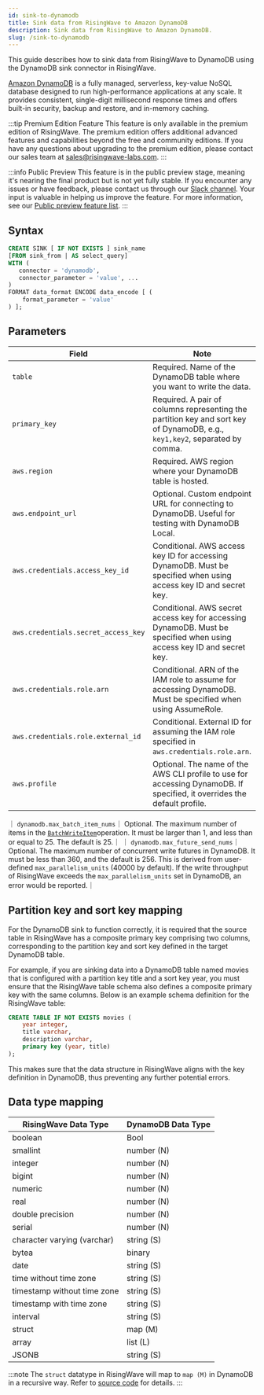 ```yaml
---
id: sink-to-dynamodb
title: Sink data from RisingWave to Amazon DynamoDB
description: Sink data from RisingWave to Amazon DynamoDB.
slug: /sink-to-dynamodb
---
```


This guide describes how to sink data from RisingWave to DynamoDB using the DynamoDB sink connector in RisingWave.

[Amazon DynamoDB](https://aws.amazon.com/dynamodb/) is a fully managed, serverless, key-value NoSQL database designed to run high-performance applications at any scale. It provides consistent, single-digit millisecond response times and offers built-in security, backup and restore, and in-memory caching.

:::tip Premium Edition Feature
This feature is only available in the premium edition of RisingWave. The premium edition offers additional advanced features and capabilities beyond the free and community editions. If you have any questions about upgrading to the premium edition, please contact our sales team at [sales@risingwave-labs.com](mailto:sales@risingwave-labs.com).
:::

:::info Public Preview
This feature is in the public preview stage, meaning it's nearing the final product but is not yet fully stable. If you encounter any issues or have feedback, please contact us through our [Slack channel](https://www.risingwave.com/slack). Your input is valuable in helping us improve the feature. For more information, see our [Public preview feature list](/product-lifecycle/#features-in-the-public-preview-stage).
:::

## Syntax

```sql
CREATE SINK [ IF NOT EXISTS ] sink_name
[FROM sink_from | AS select_query]
WITH (
   connector = 'dynamodb',
   connector_parameter = 'value', ...
)
FORMAT data_format ENCODE data_encode [ (
    format_parameter = 'value'
) ];
```

## Parameters

| Field                               | Note                                                                                                                                                               |
| ----------------------------------- | ------------------------------------------------------------------------------------------------------------------------------------------------------------------ |
| `table`                             | Required. Name of the DynamoDB table where you want to write the data.                                                                                             |
| `primary_key`                       | Required. A pair of columns representing the partition key and sort key of DynamoDB, e.g., `key1,key2`, separated by comma.                                        |
| `aws.region`                        | Required. AWS region where your DynamoDB table is hosted.                                                                                                          |
| `aws.endpoint_url`                  | Optional. Custom endpoint URL for connecting to DynamoDB. Useful for testing with DynamoDB Local.                                                                  |
| `aws.credentials.access_key_id`     | Conditional. AWS access key ID for accessing DynamoDB. Must be specified when using access key ID and secret key.                                                  |
| `aws.credentials.secret_access_key` | Conditional. AWS secret access key for accessing DynamoDB. Must be specified when using access key ID and secret key.                                              |
| `aws.credentials.role.arn`          | Conditional. ARN of the IAM role to assume for accessing DynamoDB. Must be specified when using AssumeRole.                                                        |
| `aws.credentials.role.external_id`  | Conditional. External ID for assuming the IAM role specified in `aws.credentials.role.arn`.                                                                        |
| `aws.profile`                       | Optional. The name of the AWS CLI profile to use for accessing DynamoDB. If specified, it overrides the default profile.                                           |
｜ `dynamodb.max_batch_item_nums`｜ Optional. The maximum number of items in the [`BatchWriteItem`](https://docs.aws.amazon.com/amazondynamodb/latest/APIReference/API_BatchWriteItem.html)operation. It must be larger than 1, and less than or equal to 25. The default is 25.｜
｜ `dynamodb.max_future_send_nums`｜ Optional. The maximum number of concurrent write futures in DynamoDB. It must be less than 360, and the default is 256. This is derived from user-defined `max_parallelism_units` (40000 by default). If the write throughput of RisingWave exceeds the `max_parallelism_units` set in DynamoDB, an error would be reported.｜

## Partition key and sort key mapping

For the DynamoDB sink to function correctly, it is required that the source table in RisingWave has a composite primary key comprising two columns, corresponding to the partition key and sort key defined in the target DynamoDB table.

For example, if you are sinking data into a DynamoDB table named movies that is configured with a partition key title and a sort key year, you must ensure that the RisingWave table schema also defines a composite primary key with the same columns. Below is an example schema definition for the RisingWave table:

```sql
CREATE TABLE IF NOT EXISTS movies (
    year integer,
    title varchar,
    description varchar,
    primary key (year, title)
);
```

This makes sure that the data structure in RisingWave aligns with the key definition in DynamoDB, thus preventing any further potential errors.

## Data type mapping

| RisingWave Data Type        | DynamoDB Data Type |
| --------------------------- | ------------------ |
| boolean                     | Bool               |
| smallint                    | number (N)         |
| integer                     | number (N)         |
| bigint                      | number (N)         |
| numeric                     | number (N)         |
| real                        | number (N)         |
| double precision            | number (N)         |
| serial                      | number (N)         |
| character varying (varchar) | string (S)         |
| bytea                       | binary             |
| date                        | string (S)         |
| time without time zone      | string (S)         |
| timestamp without time zone | string (S)         |
| timestamp with time zone    | string (S)         |
| interval                    | string (S)         |
| struct                      | map (M)            |
| array                       | list (L)           |
| JSONB                       | string (S)         |

:::note
The `struct` datatype in RisingWave will map to `map (M)` in DynamoDB in a recursive way. Refer to [source code](https://github.com/risingwavelabs/risingwave/blob/88bb14aa6eb481f1dc0e92ee190bafad089d2afd/src/connector/src/sink/dynamodb.rs#L386) for details.
:::
